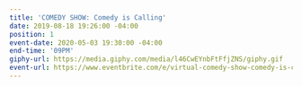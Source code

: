 ```yaml
---
title: 'COMEDY SHOW: Comedy is Calling'
date: 2019-08-18 19:26:00 -04:00
position: 1
event-date: 2020-05-03 19:30:00 -04:00
end-time: '09PM'
giphy-url: https://media.giphy.com/media/l46CwEYnbFtFfjZNS/giphy.gif
event-url: https://www.eventbrite.com/e/virtual-comedy-show-comedy-is-calling-tickets-103827101656
---
```


